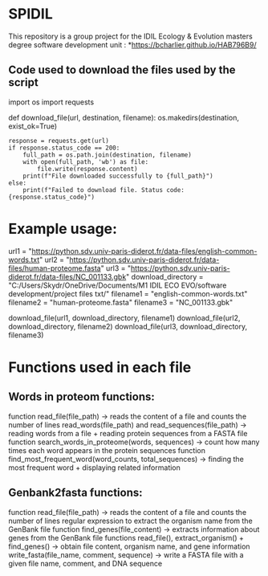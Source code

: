 # SPIDIL
This repository is a group project for the IDIL Ecology & Evolution masters degree software development unit : *https://bcharlier.github.io/HAB796B9/
## Code used to download the files used by the script

import os
import requests

def download_file(url, destination, filename):
    os.makedirs(destination, exist_ok=True)

    response = requests.get(url)
    if response.status_code == 200:
        full_path = os.path.join(destination, filename)
        with open(full_path, 'wb') as file:
            file.write(response.content)
        print(f"File downloaded successfully to {full_path}")
    else:
        print(f"Failed to download file. Status code: {response.status_code}")

# Example usage:
url1 = "https://python.sdv.univ-paris-diderot.fr/data-files/english-common-words.txt"
url2 = "https://python.sdv.univ-paris-diderot.fr/data-files/human-proteome.fasta"
url3 = "https://python.sdv.univ-paris-diderot.fr/data-files/NC_001133.gbk"
download_directory = "C:/Users/Skydr/OneDrive/Documents/M1 IDIL ECO EVO/software development/project files txt/"
filename1 = "english-common-words.txt"
filename2 = "human-proteome.fasta"
filename3 = "NC_001133.gbk"

download_file(url1, download_directory, filename1)
download_file(url2, download_directory, filename2)
download_file(url3, download_directory, filename3)

# Functions used in each file

## Words in proteom functions:

function read_file(file_path) -> reads the content of a file and counts the number of lines
read_words(file_path) and read_sequences(file_path) -> reading words from a file + reading protein sequences from a FASTA file
function search_words_in_proteome(words, sequences) -> count how many times each word appears in the protein sequences
function find_most_frequent_word(word_counts, total_sequences) -> finding the most frequent word + displaying related information
## Genbank2fasta functions:

function read_file(file_path) -> reads the content of a file and counts the number of lines
regular expression to extract the organism name from the GenBank file
function find_genes(file_content) -> extracts information about genes from the GenBank file
functions read_file(), extract_organism() + find_genes() -> obtain file content, organism name, and gene information
write_fasta(file_name, comment, sequence) -> write a FASTA file with a given file name, comment, and DNA sequence
 
